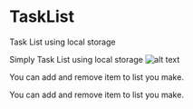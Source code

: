 # TaskList


Task List using local storage

Simply Task List using local storage
![alt text](http://images.tinypic.pl/i/00942/tqq626z86nyx.png)


You can add and remove item to list you make.



You can add and remove item to list you make.


